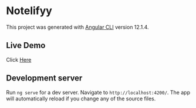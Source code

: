 # Notelifyy

This project was generated with [Angular CLI](https://github.com/angular/angular-cli) version 12.1.4.

## Live Demo 

Click [Here](https://Notelifyy.netlify.com)

## Development server

Run `ng serve` for a dev server. Navigate to `http://localhost:4200/`. The app will automatically reload if you change any of the source files.
